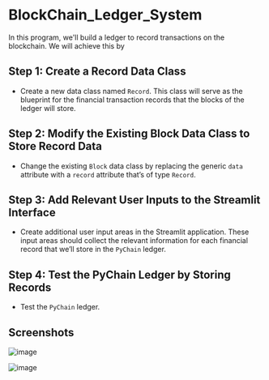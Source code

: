 # BlockChain_Ledger_System

In this program, we'll build a ledger to record transactions on the blockchain.  We will achieve this by

## Step 1: Create a Record Data Class
* Create a new data class named `Record`. This class will serve as the
blueprint for the financial transaction records that the blocks of the ledger
will store.

## Step 2: Modify the Existing Block Data Class to Store Record Data
* Change the existing `Block` data class by replacing the generic `data`
attribute with a `record` attribute that’s of type `Record`.

## Step 3: Add Relevant User Inputs to the Streamlit Interface
* Create additional user input areas in the Streamlit application. These
input areas should collect the relevant information for each financial record
that we’ll store in the `PyChain` ledger.

## Step 4: Test the PyChain Ledger by Storing Records
* Test the `PyChain` ledger.

## Screenshots
![image](https://user-images.githubusercontent.com/96210633/172088035-431970a2-9eeb-4053-b681-51b8a2f5e114.png)

![image](https://user-images.githubusercontent.com/96210633/172088291-b0fd21a7-c2d5-4b42-b22a-079d92d36390.png)
